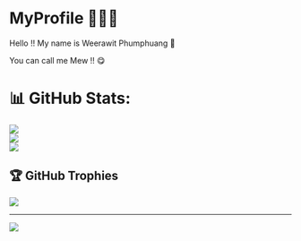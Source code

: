 # MyProfile 🤩🤗🥰

Hello !! My name is Weerawit Phumphuang 🤩

You can call me Mew !! 😋
</p>

# 📊 GitHub Stats:
![](https://github-readme-stats.vercel.app/api?username=WeerawitPM&theme=dark&hide_border=false&include_all_commits=false&count_private=false)<br/>
![](https://github-readme-streak-stats.herokuapp.com/?user=WeerawitPM&theme=dark&hide_border=false)<br/>
![](https://github-readme-stats.vercel.app/api/top-langs/?username=WeerawitPM&theme=dark&hide_border=false&include_all_commits=false&count_private=false&layout=compact)

## 🏆 GitHub Trophies
![](https://github-profile-trophy.vercel.app/?username=WeerawitPM&theme=radical&no-frame=false&no-bg=true&margin-w=4)

---
[![](https://visitcount.itsvg.in/api?id=WeerawitPM&icon=0&color=0)](https://visitcount.itsvg.in)

<!-- Proudly created with GPRM ( https://gprm.itsvg.in ) -->